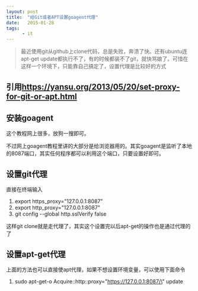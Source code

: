 ```yaml
---
layout: post
title:  "给Git或者APT设置goagent代理"
date:   2015-01-28
tags:
      - it
---
```



> 最近使用git从github上clone代码，总是失败，奔溃了快。还有ubuntu连apt-get
> update都执行不了，有的时候都装不了git，就快骂娘了。可惜在这样一个环境下，只能靠自己搞定了，设置代理是比较好的方式

## 引用<https://yansu.org/2013/05/20/set-proxy-for-git-or-apt.html>

## 安装goagent

这个教程网上很多，放狗一搜即可。

不过网上goagent教程里讲的大部分是给浏览器用的。其实goagent是监听了本地的8087端口，其实任何程序都可以利用这个端口，只要设置好即可。

## 设置git代理

直接在终端输入

1.  export https_proxy=\"127.0.0.1:8087\"
2.  export http_proxy=\"127.0.0.1:8087\"
3.  git config \--global http.sslVerify false

这样git
clone就是走代理了，其实这个设置完以后apt-get的操作也是通过代理的了

## 设置apt-get代理

上面的方法也可以直接使apt代理，如果不想设置环境变量，可以使用下面命令

1.  sudo apt-get-o Acquire::http::proxy=\"https://127.0.0.1:8087/\"
    update

